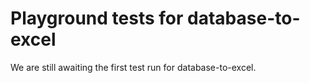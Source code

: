 # Playground tests for database-to-excel
We are still awaiting the first test run for database-to-excel.
